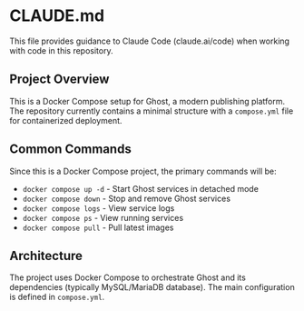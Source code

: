 # CLAUDE.md

This file provides guidance to Claude Code (claude.ai/code) when working with code in this repository.

## Project Overview

This is a Docker Compose setup for Ghost, a modern publishing platform. The repository currently contains a minimal structure with a `compose.yml` file for containerized deployment.

## Common Commands

Since this is a Docker Compose project, the primary commands will be:

- `docker compose up -d` - Start Ghost services in detached mode
- `docker compose down` - Stop and remove Ghost services
- `docker compose logs` - View service logs
- `docker compose ps` - View running services
- `docker compose pull` - Pull latest images

## Architecture

The project uses Docker Compose to orchestrate Ghost and its dependencies (typically MySQL/MariaDB database). The main configuration is defined in `compose.yml`.
